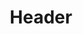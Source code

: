 ---
title: Header
layout: "layouts/documentation.njk"
eleventyNavigation:
  key: headerEN
  title: Header — coming soon
  locale: en
  parent: basicEN
  order: 5
  url: null
  hideMain: true
translationKey: "header"
permalink: false
---
